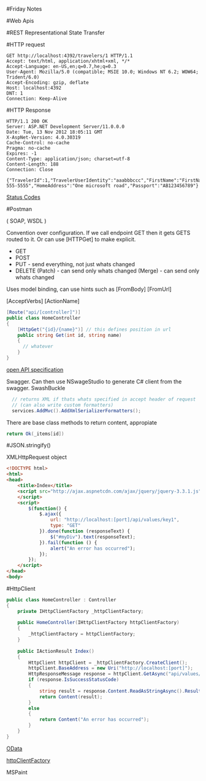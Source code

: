 #Friday Notes

#Web Apis

#REST
Representational State Transfer

#HTTP request

```
GET http://localhost:4392/travelers/1 HTTP/1.1
Accept: text/html, application/xhtml+xml, */*
Accept-Language: en-US,en;q=0.7,he;q=0.3
User-Agent: Mozilla/5.0 (compatible; MSIE 10.0; Windows NT 6.2; WOW64; Trident/6.0)
Accept-Encoding: gzip, deflate
Host: localhost:4392
DNT: 1
Connection: Keep-Alive
```

#HTTP Response

```
HTTP/1.1 200 OK
Server: ASP.NET Development Server/11.0.0.0
Date: Tue, 13 Nov 2012 18:05:11 GMT
X-AspNet-Version: 4.0.30319
Cache-Control: no-cache
Pragma: no-cache
Expires: -1
Content-Type: application/json; charset=utf-8
Content-Length: 188
Connection: Close
 
{"TravelerId":1,"TravelerUserIdentity":"aaabbbccc","FirstName":"FirstName1","LastName":"LastName1","MobilePhone":"555-555-5555","HomeAddress":"One microsoft road","Passport":"AB123456789"}
```

[Status Codes](https://www.restapitutorial.com/httpstatuscodes.html)

#Postman

( SOAP, WSDL )

Convention over configuration. If we call endpoint GET then it gets GETS routed to it. Or can use [HTTPGet] to make explicit.

* GET
* POST
* PUT - send everything, not just whats changed
* DELETE
(Patch) - can send only whats changed
(Merge) - can send only whats changed

Uses model binding, can use hints such as [FromBody] [FromUrl]

[AcceptVerbs]
[ActionName]

```c#
[Route("api/[controller]")]
public class HomeController
{
	[HttpGet("{id}/{name}")] // this defines position in url
	public string Get(int id, string name)
	{
	  // whatever
	}
}
```

[open API specification](https://swagger.io/specification/)

Swagger. 
Can then use NSwageStudio to generate C# client from the swagger.
SwashBuckle

```c#
  // returns XML if thats whats specified in accept header of request
  // (can also write custom formatters)
  services.AddMvc().AddXmlSerializerFormatters();
```

There are base class methods to return content, appropiate 
```c#
return Ok(_items[id])
```

#JSON.stringify()

XMLHttpRequest object

```html
<!DOCTYPE html>
<html>
<head>
    <title>Index</title>
    <script src="http://ajax.aspnetcdn.com/ajax/jquery/jquery-3.3.1.js">
    </script>
    <script>
        $(function() {
            $.ajax({
                url: "http://localhost:[port]/api/values/key1",
                type: "GET"
            }).done(function (responseText) {
                $("#myDiv").text(responseText);
            }).fail(function () {
                alert("An error has occurred");
            });
        });
    </script>
</head>
<body>
```

#HttpClient

```c#
public class HomeController : Controller
{
    private IHttpClientFactory _httpClientFactory;
 
    public HomeController(IHttpClientFactory httpClientFactory)
    {
        _httpClientFactory = httpClientFactory;
    }
 
    public IActionResult Index()
    {
        HttpClient httpClient = _httpClientFactory.CreateClient();
        httpClient.BaseAddress = new Uri("http://localhost:[port]");
        HttpResponseMessage response = httpClient.GetAsync("api/values/key1").Result;
        if (response.IsSuccessStatusCode)
        {
            string result = response.Content.ReadAsStringAsync().Result;
            return Content(result);
        }
        else
        {
            return Content("An error has occurred");
        }
    }
}
```

[OData](https://www.odata.org/)

[httpClientFactory](https://docs.microsoft.com/en-us/dotnet/architecture/microservices/implement-resilient-applications/use-httpclientfactory-to-implement-resilient-http-requests)

MSPaint






